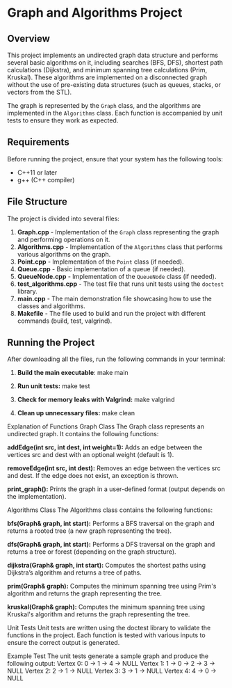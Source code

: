 # Graph and Algorithms Project

## Overview
This project implements an undirected graph data structure and performs several basic algorithms on it, including searches (BFS, DFS), shortest path calculations (Dijkstra), and minimum spanning tree calculations (Prim, Kruskal). These algorithms are implemented on a disconnected graph without the use of pre-existing data structures (such as queues, stacks, or vectors from the STL).

The graph is represented by the `Graph` class, and the algorithms are implemented in the `Algorithms` class. Each function is accompanied by unit tests to ensure they work as expected.

## Requirements
Before running the project, ensure that your system has the following tools:
- C++11 or later
- g++ (C++ compiler)

## File Structure
The project is divided into several files:
1. **Graph.cpp** - Implementation of the `Graph` class representing the graph and performing operations on it.
2. **Algorithms.cpp** - Implementation of the `Algorithms` class that performs various algorithms on the graph.
3. **Point.cpp** - Implementation of the `Point` class (if needed).
4. **Queue.cpp** - Basic implementation of a queue (if needed).
5. **QueueNode.cpp** - Implementation of the `QueueNode` class (if needed).
6. **test_algorithms.cpp** - The test file that runs unit tests using the `doctest` library.
7. **main.cpp** - The main demonstration file showcasing how to use the classes and algorithms.
8. **Makefile** - The file used to build and run the project with different commands (build, test, valgrind).

## Running the Project
After downloading all the files, run the following commands in your terminal:

1. **Build the main executable**:
   make main

2. **Run unit tests:**
  make test

3. **Check for memory leaks with Valgrind:**
  make valgrind

4. **Clean up unnecessary files:**
  make clean


Explanation of Functions
Graph Class
The Graph class represents an undirected graph. It contains the following functions:

**addEdge(int src, int dest, int weight=1):**
Adds an edge between the vertices src and dest with an optional weight (default is 1).

**removeEdge(int src, int dest):**
Removes an edge between the vertices src and dest. If the edge does not exist, an exception is thrown.

**print_graph():**
Prints the graph in a user-defined format (output depends on the implementation).

Algorithms Class
The Algorithms class contains the following functions:

**bfs(Graph& graph, int start):**
Performs a BFS traversal on the graph and returns a rooted tree (a new graph representing the tree).

**dfs(Graph& graph, int start):**
Performs a DFS traversal on the graph and returns a tree or forest (depending on the graph structure).

**dijkstra(Graph& graph, int start):**
Computes the shortest paths using Dijkstra’s algorithm and returns a tree of paths.

**prim(Graph& graph):**
Computes the minimum spanning tree using Prim's algorithm and returns the graph representing the tree.

**kruskal(Graph& graph):**
Computes the minimum spanning tree using Kruskal's algorithm and returns the graph representing the tree.

Unit Tests
Unit tests are written using the doctest library to validate the functions in the project. Each function is tested with various inputs to ensure the correct output is generated.

Example Test
The unit tests generate a sample graph and produce the following output:
Vertex 0: 0 -> 1 -> 4 -> NULL
Vertex 1: 1 -> 0 -> 2 -> 3 -> NULL
Vertex 2: 2 -> 1 -> NULL
Vertex 3: 3 -> 1 -> NULL
Vertex 4: 4 -> 0 -> NULL
